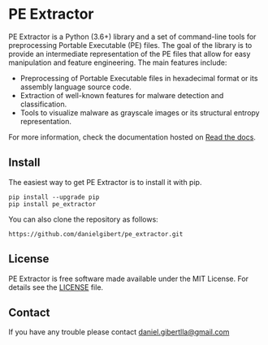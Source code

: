 # PE Extractor
PE Extractor is a Python (3.6+) library and a set of command-line tools for preprocessing Portable Executable (PE) files. The 
goal of the library is to provide an intermediate representation of the PE files that allow for easy manipulation and 
feature engineering. The main features include:

- Preprocessing of Portable Executable files in hexadecimal format or its assembly language source code.
- Extraction of well-known features for malware detection and classification.
- Tools to visualize malware as grayscale images or its structural entropy representation.

For more information, check the documentation hosted on [Read the docs](https://readthedocs.org/dashboard/).

## Install

The easiest way to get PE Extractor is to install it with pip.

    pip install --upgrade pip
    pip install pe_extractor
    
You can also clone the repository as follows:

    https://github.com/danielgibert/pe_extractor.git

## License

PE Extractor is free software made available under the MIT License. For details see the 
[LICENSE](./LICENSE) file.


## Contact

If you have any trouble please contact daniel.gibertlla@gmail.com
